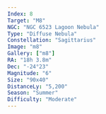 ```yaml
---
Index: 8
Target: "M8"
NGC: "NGC 6523 Lagoon Nebula"
Type: "Diffuse Nebula"
Constellation: "Sagittarius"
Image: "m8"
Gallery: ["m8"]
RA: "18h 3.8m"
Dec: "-24°23"
Magnitude: "6"
Size: "90x40"
DistanceLy: "5,200"
Season: "Summer"
Difficulty: "Moderate"
---
```

